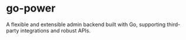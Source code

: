 # go-power
A flexible and extensible admin backend built with Go, supporting third-party integrations and robust APIs.
